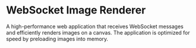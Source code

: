 # WebSocket Image Renderer

A high-performance web application that receives WebSocket messages and efficiently renders images on a canvas. The application is optimized for speed by preloading images into memory.
